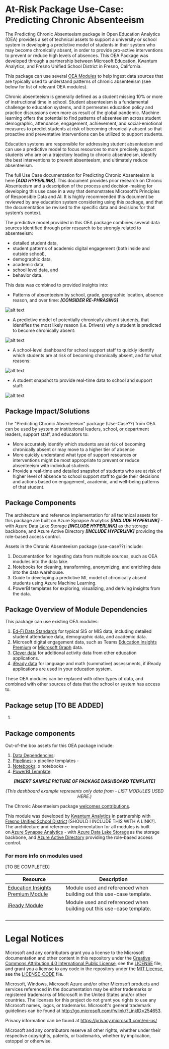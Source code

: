 # At-Risk Package Use-Case: Predicting Chronic Absenteeism 

The Predicting Chronic Absenteeism package in Open Education Analytics (OEA) provides a set of technical assets to support a university or school system in developing a predictive model of students in their system who may become chronically absent, in order to provide pro-active interventions to prevent or reduce high levels of absences. This OEA Package was developed through a partnership between Microsoft Education, Kwantum Analytics, and Fresno Unified School District in Fresno, California.   

This package can use several [OEA Modules](https://github.com/microsoft/OpenEduAnalytics/tree/main/modules) to help ingest data sources that are typically used to understand patterns of chronic absenteeism (see below for list of relevant OEA modules).  

Chronic absenteeism is generally defined as a student missing 10% or more of instructional time in school. Student absenteeism is a fundamental challenge to education systems, and it permeates education policy and practice discussions even more as result of the global pandemic. Machine learning offers the potential to find patterns of absenteeism across student demographic, attendance, engagement, achievement, and social-emotional measures to predict students at risk of becoming chronically absent so that proactive and preventative interventions can be utilized to support students.  

Education systems are responsible for addressing student absenteeism and can use a predictive model to focus resources to more precisely support students who are on a trajectory leading to chronic absenteeism, identify the best interventions to prevent absenteeism, and ultimately reduce absenteeism.  

The full Use Case documentation for Predicting Chronic Absenteeism is here <strong><em>[ADD HYPERLINK]</strong></em>. This document provides prior research on Chronic Absenteeism and a description of the process and decision-making for developing this use case in a way that demonstrates Microsoft’s Principles of Responsible Data and AI. It is highly recommended this document be reviewed by any education system considering using this package, and that the documentation be revised to the specific data and decisions for that system’s context. 

The predictive model provided in this OEA package combines several data sources identified through prior research to be strongly related to absenteeism: 
 - detailed student data, 
 - student patterns of academic digital engagement (both inside and outside school),
 - demographic data, 
 - academic data, 
 - school level data, and 
 - behavior data.
 
 This data was combined to provided insights into:
  - Patterns of absenteeism by school, grade, geographic location, absence reason, and over time: <strong><em>[CONSIDER RE-PHRASING]</strong></em>

![alt text](https://github.com/cstohlmann/oea-at-risk-package/blob/main/Chronic_Absenteeism/docs/images/Chronic%20Absenteeism%20Dashboard%20Overview.png)
 
  - A predictive model of potentially chronically absent students, that identifies the most likely reason (i.e. Drivers) why a student is predicted to become chronically absent:

![alt text](https://github.com/cstohlmann/oea-at-risk-package/blob/main/Chronic_Absenteeism/docs/images/Chronic%20Absenteeism%20Drivers%20Dashboard.png)
 
  - A school-level dashboard for school support staff to quickly identify which students are at risk of becoming chronically absent, and for what reasons:

![alt text](https://github.com/cstohlmann/oea-at-risk-package/blob/main/Chronic_Absenteeism/docs/images/Chronic%20Absenteeism%20Social%20Worker%20Dashboard.png)
 
  - A student snapshot to provide real-time data to school and support staff:

![alt text](https://github.com/cstohlmann/oea-at-risk-package/blob/main/Chronic_Absenteeism/docs/images/Chronic%20Absenteeism%20Student%20Profile%20Dashboard.png)

## Package Impact/Solutions
The "Predicting Chronic Absenteeism" package (Use-Case??) from OEA can be used by system or institutional leaders, school, or department leaders, support staff, and educators to:
 - More accurately identify which students are at risk of becoming chronically absent or may move to a higher tier of absence
 - More quickly understand what type of support resources or interventions might be most appropriate to prevent or reduce absenteeism with individual students
 - Provide a real-time and detailed snapshot of students who are at risk of higher level of absence to school support staff to guide their decisions and actions based on engagement, academic, and well-being patterns of that student.

## Package Components
The architecture and reference implementation for all technical assets for this package are built on Azure Synapse Analytics <strong><em>\[INCLUDE HYPERLINK\]</strong></em> - with Azure Data Lake Storage <strong><em>\[INCLUDE HYPERLINK\]</strong></em> as the storage backbone, and Azure Active Directory <strong><em>\[INCLUDE HYPERLINK\]</strong></em> providing the role-based access control.

Assets in the Chronic Absenteeism package (use-case??) include:

1. Documentation for ingesting data from  multiple sources, such as OEA modules into the data lake.
2. Notebooks for cleaning, transforming, anonymizing, and enriching data into the data warehouse.
3. Guide to developing a predictive ML model of chronically absent students using Azure Machine Learning.
4. PowerBI templates for exploring, visualizing, and deriving insights from the data.

## Package Overview of Module Dependencies
This package can use existing OEA modules:

1. [Ed-Fi Data Standards](https://github.com/microsoft/OpenEduAnalytics/tree/main/modules/Education_Data_Standards/Ed-Fi) for typical SIS or MIS data, including detailed student attendance data, demographic data, and academic data.
2. Microsoft digital engagement data, such as Teams [Education Insights Premium](https://github.com/microsoft/OpenEduAnalytics/tree/main/modules/Microsoft_Data/Microsoft_Education_Insights_Premium) or [Microsoft Graph](https://github.com/microsoft/OpenEduAnalytics/tree/main/modules/Microsoft_Data/Microsoft_Graph) data.
3. [Clever data](https://github.com/microsoft/OpenEduAnalytics/tree/main/modules/Digital_Learning_Apps_and_Platforms/Clever) for additional activity data from other education applications.
4. [iReady data](https://github.com/microsoft/OpenEduAnalytics/tree/main/modules/Digital_Learning_Apps_and_Platforms/iReady) for language and math (summative) assessments, if iReady applications are used in your education system.

These OEA modules can be replaced with other types of data, and combined with other sources of data that the school or system has access to.

## Package setup \[TO BE ADDED\]
1. 
## Package components
Out-of-the box assets for this OEA package include: 
1. [Data Dependencies](): 
2. [Pipelines](): x pipeline templates - 
3. [Notebooks](): x notebooks - 
4. [PowerBI Template](): 

  <p align="center">
  <em> <strong>[INSERT SAMPLE PICTURE OF PACKAGE DASHBOARD TEMPLATE]</em> </strong>
 </p>
 
 <p align="center">
  <em>(This dashboard example represents only data from - LIST MODULES USED HERE.)</em>
 </p>

The Chronic Absenteeism package [welcomes contributions](https://github.com/microsoft/OpenEduAnalytics/blob/main/CONTRIBUTING.md). 

This module was developed by [Kwantum Analytics](https://www.kwantumanalytics.com/) in partnership with [Fresno Unified School District]() \[SHOULD I INCLUDE THIS WITH A LINK?\]. The architecture and reference implementation for all modules is built on [Azure Synapse Analytics](https://azure.microsoft.com/en-us/services/synapse-analytics/) - with [Azure Data Lake Storage](https://docs.microsoft.com/en-us/azure/storage/blobs/data-lake-storage-introduction) as the storage backbone, and [Azure Active Directory](https://azure.microsoft.com/en-us/services/active-directory/) providing the role-based access control.
### For more info on modules used
\[TO BE COMPLETED\]

| Resource | Description |
| --- | --- |
| [Education Insights Premium Module](https://github.com/microsoft/OpenEduAnalytics/tree/main/modules/Microsoft_Data/Microsoft_Education_Insights_Premium) | Module used and referenced when building out this use-case template. |
| [iReady Module](https://github.com/microsoft/OpenEduAnalytics/tree/main/modules/Digital_Learning_Apps_and_Platforms/iReady) | Module used and referenced when building out this use-case template. |
|  |  |
|  |  |
|  |  |
|  |  |

# Legal Notices
Microsoft and any contributors grant you a license to the Microsoft documentation and other content in this repository under the [Creative Commons Attribution 4.0 International Public License](https://creativecommons.org/licenses/by/4.0/legalcode), see the [LICENSE](https://github.com/microsoft/OpenEduAnalytics/blob/main/LICENSE) file, and grant you a license to any code in the repository under the [MIT License](https://opensource.org/licenses/MIT), see the [LICENSE-CODE](https://github.com/microsoft/OpenEduAnalytics/blob/main/LICENSE-CODE) file.

Microsoft, Windows, Microsoft Azure and/or other Microsoft products and services referenced in the documentation may be either trademarks or registered trademarks of Microsoft in the United States and/or other countries. The licenses for this project do not grant you rights to use any Microsoft names, logos, or trademarks. Microsoft's general trademark guidelines can be found at http://go.microsoft.com/fwlink/?LinkID=254653.

Privacy information can be found at https://privacy.microsoft.com/en-us/

Microsoft and any contributors reserve all other rights, whether under their respective copyrights, patents, or trademarks, whether by implication, estoppel or otherwise.

